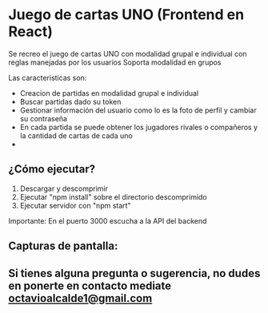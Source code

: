 # Juego de cartas UNO (Frontend en React)

Se recreo el juego de cartas UNO con modalidad grupal e individual con reglas manejadas por los usuarios
Soporta modalidad en grupos

Las caracteristicas son:
- Creacion de partidas en modalidad grupal e individual
- Buscar partidas dado su token
- Gestionar información del usuario como lo es la foto de perfil y cambiar su contraseña
- En cada partida se puede obtener los jugadores rivales o compañeros y la cantidad de cartas de cada uno
- 

## ¿Cómo ejecutar?

1) Descargar y descomprimir
2) Ejecutar "npm install" sobre el directorio descomprimido
3) Ejecutar servidor con "npm start"
   
Importante: En el puerto 3000 escucha a la API del backend

## Capturas de pantalla:

## Si tienes alguna pregunta o sugerencia, no dudes en ponerte en contacto mediate octavioalcalde1@gmail.com

